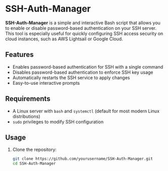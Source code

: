 # SSH-Auth-Manager

**SSH-Auth-Manager** is a simple and interactive Bash script that allows you to enable or disable password-based authentication on your SSH server. This tool is especially useful for quickly configuring SSH access security on cloud instances, such as AWS Lightsail or Google Cloud.

## Features

- Enables password-based authentication for SSH with a single command
- Disables password-based authentication to enforce SSH key usage
- Automatically restarts the SSH service to apply changes
- Easy-to-use interactive prompts

## Requirements

- A Linux server with `bash` and `systemctl` (default for most modern Linux distributions)
- `sudo` privileges to modify SSH configuration

## Usage

1. Clone the repository:
   ```bash
   git clone https://github.com/yourusername/SSH-Auth-Manager.git
   cd SSH-Auth-Manager
